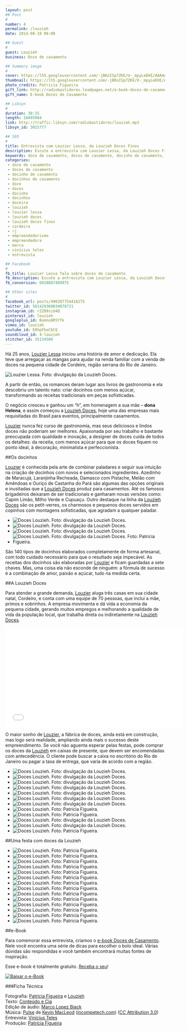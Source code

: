 ```yaml
---
layout: post
## Post
#
number: 4
permalink: /louzieh
date: 2014-08-18 06:00

## Guest
#
guest: Louzieh
business: Doce de casamento

## Summary image
#
cover: https://lh5.googleusercontent.com/-jBKoISp7ZKE/U-_mpyLeEHI/AAAAAAAAAYs/INpjtiwCN3Q/s800/weddingday_louzieh-doces-finos_04-reduzida.jpg
thumbnail: https://lh5.googleusercontent.com/-jBKoISp7ZKE/U-_mpyLeEHI/AAAAAAAAAYs/INpjtiwCN3Q/s800/weddingday_louzieh-doces-finos_04-reduzida.jpg
photo_credits: Patricia Figueira
gift_link: http://radiobastidores.leadpages.net/e-book-doces-de-casamento/
gift_name: E-book Doces de Casamento

## Libsyn
#
duration: 38:15
length: 18495984
link: http://traffic.libsyn.com/radiobastidores/louzieh.mp3
libsyn_id: 3015777

## SEO
#
title: Entrevista com Louzier Lessa, da Louzieh Doces Finos
description: Escute a entrevista com Louzier Lessa, da Louzieh Doces Finos, que faz alguns dos melhores doces de casamento do Brasil.
keywords: doce de casamento, doces de casamento, docinho de casamento, docinhos de casamento, doce, doces, docinho, docinhos, doceira, louzieh, louzier lessa, louzieh doces, louzieh doces finos, cordeiro, rj, empreendedorismo, empreendedora, marca, vinícius teles, entrevista
categories:
 - doce de casamento
 - doces de casamento
 - docinho de casamento
 - docinhos de casamento
 - doce
 - doces
 - docinho
 - docinhos
 - doceira
 - louzieh
 - louzier lessa
 - louzieh doces
 - louzieh doces finos
 - cordeiro
 - rj
 - empreendedorismo
 - empreendedora
 - marca
 - vinícius teles
 - entrevista

## Facebook
#
fb_title: Louzier Lessa fala sobre doces de casamento
fb_description: Escute a entrevista com Louzier Lessa, da Louzieh Doces, sobre docinhos de casamento.
fb_conversion: 6020887489975

## Other sites
#
facebook_url: posts/490207754416275
twitter_id: 501429360034078721
instagram_id: r2Z89siU4Q
pinterest_id: louzieh
googleplus_id: Bomnx8R5Yfk
vimeo_id: louzieh
youtube_id: E8hpFkoCbCQ
soundcloud_id: 4-louzieh
stitcher_id: 35134509
---
```

Há 25 anos, [Louzier Lessa][qs] iniciou uma história de amor e dedicação. Ela teve que arregaçar as mangas para ajudar na renda familiar com a venda de doces na pequena cidade de Cordeiro, região serrana do Rio de Janeiro.

![][fl]

A partir de então, os romances deram lugar aos livros de gastronomia e ela descobriu um talento nato: criar docinhos com menos açúcar, transformando as receitas tradicionais em peças sofisticadas.

O negócio cresceu e ganhou um “h”, em homenagem a sua mãe – **dona Helena**, e assim começou a [Louzieh Doces][ld], hoje uma das empresas mais requisitadas do Brasil para eventos, principalmente casamentos.

[Louzier][qs] nunca fez curso de gastronomia, mas seus deliciosos e lindos doces não poderiam ser melhores. Apaixonada por seu trabalho e bastante preocupada com qualidade e inovação, a designer de doces cuida de todos os detalhes: da receita, com menos açúcar para que os doces fiquem no ponto ideal, à decoração, minimalista e perfeccionista.

##Os docinhos

[Louzier][qs] é conhecida pela arte de combinar paladares e seguir sua intuição na criação de docinhos com novos e selecionados ingredientes.
Azedinho de Maracujá, Laranjinha Recheada, Damasco com Pistache, Melão com Amêndoas e Ouriço de Castanha do Pará são algumas das opções originais e inusitadas que a [Louzieh Doces][ld] produz para casamentos. Até os famosos brigadeiros deixaram de ser tradicionais e ganharam novas versões como: Capim Limão, Milho Verde e Cupuaçu. Outro destaque na linha da [Louzieh Doces][ld] são os petit-verres, os charmosos e pequenos doces servidos em copinhos com montagens sofisticadas, que agradam a qualquer paladar.

* ![][f01]
* ![][f02]
* ![][f03]
* ![][f04]

São 140 tipos de docinhos elaborados completamente de forma artesanal, com todo cuidado necessário para que o resultado seja impecável.
As receitas dos docinhos são elaboradas por [Louzier][qs] e ficam guardadas a sete chaves. Mas, uma coisa ela não esconde de ninguém: a fórmula de sucesso é a combinação de amor, paixão e açúcar, tudo na medida certa.

##A Louzieh Doces

Para atender a grande demanda, [Louzier][qs] aluga três casas em sua cidade natal, Cordeiro, e conta com uma equipe de 70 pessoas, que inclui a mãe, primos e sobrinhos. A empresa movimenta e dá vida a economia da pequena cidade, gerando muitos empregos e melhorando a qualidade de vida da população local, que trabalha direta ou indiretamente na [Louzieh Doces][ld].

<div class="video player">
  <iframe width="560" height="315" src="//www.youtube.com/embed/Eu0ZN8VOJww?list=PLTa2L6-zQyLKyDBmrbItJN75RD3jVmgtp" frameborder="0" allowfullscreen></iframe>
</div>

O maior sonho de [Louzier][qs], a fábrica de doces, ainda está em construção, mas logo será realidade, ampliando ainda mais o sucesso deste empreendimento.
Se você não aguenta esperar pelas festas, pode comprar os doces da [Louzieh][ld] em caixas de presente, que devem ser encomendadas com antecedência. O cliente pode buscar a caixa no escritório do Rio de Janeiro ou pagar a taxa de entrega, que varia de acordo com a região. 

* ![][f05]
* ![][f06]
* ![][f07]
* ![][f08]
* ![][f09]
* ![][f10]
* ![][f11]
* ![][f12]
* ![][f13]
* ![][f14]
* ![][f15]
* ![][f16]

##Uma festa com doces da Louzieh 

* ![][f19]
* ![][f20]
* ![][f21]
* ![][f22]
* ![][f23]
* ![][f24]
* ![][f25]
* ![][f26]
* ![][f27]
* ![][f28]
* ![][f29]
* ![][f30]
* ![][f31]
* ![][f32]

##e-Book

Para comemorar essa entrevista, criamos o [e-book Doces de Casamento][ebook_link]. Nele você encontra uma série de dicas para escolher o bolo ideal. Várias dúvidas são respondidas e você também encontrará muitas fontes de inspiração. 

Esse e-book é totalmente gratuito. [Receba o seu][ebook_link]! 

[![][ebook]][ebook_link]

###Ficha Técnica

Fotografia: [Patricia Figueira][pf] e [Louzieh][ld]  
Texto: [Conteúdo e Cia][cia]  
Edição de áudio: [Marco Lopez Bjack][m]  
Música: [Pulse][pm] de [Kevin MacLeod][pm] ([incompetech.com][pm]) ([CC Attribution 3.0][CCA])  
Entrevista: [Vinícius Teles][v]  
Produção: [Patricia Figueira][pf]

[fl]: https://lh3.googleusercontent.com/-tJtbNxG6EDg/U-_fsKFfatI/AAAAAAAAAYc/vVEjQPshPVA/s400/02_05_2012_12_31_18_f2.jpg "Louzier Lessa. Foto: divulgação da Louzieh Doces."


[f01]: https://lh3.googleusercontent.com/-tZTU6FAo44Y/U-5l4xm5wNI/AAAAAAAAAV0/zmSybXXcqzw/s400/Petit%2520Verre%2520Mix%2520de%2520Frutas%2520-%2520CZ.JPG "Doces Louzieh. Foto: divulgação da Louzieh Doces."
[f02]: https://lh5.googleusercontent.com/-5SZUUoNZgAg/U-5lv-w_LiI/AAAAAAAAAVc/E-Dk2m8oJVk/s400/DSC03988.JPG "Doces Louzieh. Foto: divulgação da Louzieh Doces."
[f03]: https://lh3.googleusercontent.com/-jH68rVAQ4Is/U-5mKK-0r-I/AAAAAAAAAWo/SsFW6wJybHk/s400/weddingday_louzieh-doces-finos_13.jpg "Doces Louzieh. Foto: divulgação da Louzieh Doces."
[f04]: https://lh6.googleusercontent.com/-kUGCDD6qkYo/U-5mrGfHeII/AAAAAAAAAX0/3ckag6OeK8Q/s400/doces%2520finos.jpg "Doces Louzieh. Foto: divulgação da Louzieh Doces. Foto: Patricia Figueira."


[f05]: https://lh4.googleusercontent.com/-BjOqOY_lwcc/U-5mhfoAPWI/AAAAAAAAAXU/uYKGEojcfB8/s400/casamento%2520Louzieh14.jpg "Doces Louzieh. Foto: divulgação da Louzieh Doces."
[f06]: https://lh6.googleusercontent.com/-hty0j-7DVMY/U_AJCjvfP9I/AAAAAAAAAZI/qEWKNvlMfoU/s400/Bolsinhas-de-Grife.jpg "Doces Louzieh. Foto: divulgação da Louzieh Doces."
[f07]: https://lh5.googleusercontent.com/-pxMhqvHjIlo/U_AJClPu9vI/AAAAAAAAAZM/nEUjMlLHgMY/s400/DSC04014.jpg "Doces Louzieh. Foto: divulgação da Louzieh Doces."
[f08]: https://lh5.googleusercontent.com/-ifXBsiU3ozI/U_AJCmOqxCI/AAAAAAAAAZE/QrCicL5SfPs/s400/Flor-de-Coco.jpg "Doces Louzieh. Foto: divulgação da Louzieh Doces."
[f09]: https://lh6.googleusercontent.com/-RpFngxMD1I0/U_AJE0JK1bI/AAAAAAAAAZo/LakMABAZCfc/s400/Linha-Animal-Print.jpg "Doces Louzieh. Foto: divulgação da Louzieh Doces."
[f10]: https://lh6.googleusercontent.com/-QMjFR7U_9vA/U_AJFKnJfVI/AAAAAAAAAZs/JgpVxINGvUk/s400/Pitanguinha.jpg "Doces Louzieh. Foto: divulgação da Louzieh Doces."
[f11]: https://lh3.googleusercontent.com/-WDn_tWMkbBI/U_AJFGoK89I/AAAAAAAAAZc/_4uzvuXglKY/s400/Tartelete-de-Papaia-com-Cassis.jpg "Doces Louzieh. Foto: divulgação da Louzieh Doces."
[f12]: https://lh4.googleusercontent.com/-ULbsLavcVDs/U_AJF_YAgTI/AAAAAAAAAZw/GIwPG3Oa-yI/s400/weddingday_louzieh-doces-finos_03.jpg "Doces Louzieh. Foto: Patricia Figueira."
[f13]: https://lh3.googleusercontent.com/-qlRqbDjubOE/U_AJF49jgaI/AAAAAAAAAZ0/1urHju7YSHs/s400/weddingday_louzieh-doces-finos_06.jpg "Doces Louzieh. Foto: Patricia Figueira."
[f14]: https://lh6.googleusercontent.com/-7HK7nGAjcEc/U-5mfRGiwSI/AAAAAAAAAXM/ARHryOFSWS4/s400/casamento%2520Louzieh11.jpg "Doces Louzieh. Foto: divulgação da Louzieh Doces."
[f15]: https://lh5.googleusercontent.com/-WQJhB3tmm58/U-5mMdA5uuI/AAAAAAAAAWw/vYQMKTkEmhI/s400/Brigadeiro%2520com%2520came%25CC%2581lias%2520mini%2520naked%2520cake%2520mini%2520bolo%2520chocolate.jpg "Doces Louzieh. Foto: divulgação da Louzieh Doces."
[f16]: https://lh3.googleusercontent.com/-OARNEzadHjY/U_ALTeWJALI/AAAAAAAAAaI/wrCr2EGIlOc/s400/weddingday_louzieh-doces-finos_10.jpg "Doces Louzieh. Foto: Patricia Figueira."

[f19]: https://lh3.googleusercontent.com/-k0iPhL8gBA0/U_GFTztKt5I/AAAAAAAAAcI/YnhYaTJzT7s/s400/portobello_0200_0194.jpg "Doces Louzieh. Foto: Patricia Figueira."
[f20]: https://lh3.googleusercontent.com/-IF8FEX_jO3Q/U_GFSBi1KCI/AAAAAAAAAbc/80dFiRcVrdY/s400/portobello_0186.jpg "Doces Louzieh. Foto: Patricia Figueira."
[f21]: https://lh3.googleusercontent.com/-5k-QANZw_qY/U_GFSRsMX0I/AAAAAAAAAbo/5IrXsm-bw_I/s400/portobello_0187.jpg "Doces Louzieh. Foto: Patricia Figueira."
[f22]: https://lh5.googleusercontent.com/-3RJ8JAi2AwE/U_GFSahOgGI/AAAAAAAAAbg/9mg25bZv35w/s400/portobello_0188.jpg "Doces Louzieh. Foto: Patricia Figueira."
[f23]: https://lh6.googleusercontent.com/-dEUhLD_Ebj4/U_GFTETM_xI/AAAAAAAAAb4/pyaTIe7bNR4/s400/portobello_0195.jpg "Doces Louzieh. Foto: Patricia Figueira."
[f24]: https://lh5.googleusercontent.com/-Ndrp534NiFs/U_GFTaOiNyI/AAAAAAAAAcA/YKC4RRFMQnM/s400/portobello_0196.jpg "Doces Louzieh. Foto: Patricia Figueira."
[f25]: https://lh4.googleusercontent.com/-NGJMdrRdD8c/U_GFUIwShgI/AAAAAAAAAcQ/zzgAlhSJiPI/s400/portobello_0202.jpg "Doces Louzieh. Foto: Patricia Figueira."
[f26]: https://lh6.googleusercontent.com/-sK-wJXUSH8w/U_GFUSQrTvI/AAAAAAAAAcc/4ILJSuXZHM4/s400/portobello_0203.jpg "Doces Louzieh. Foto: Patricia Figueira."
[f27]: https://lh5.googleusercontent.com/-IS8j4LrWFBg/U_GFUvDZkCI/AAAAAAAAAcw/AnrTFlMg7PQ/s400/portobello_0204.jpg "Doces Louzieh. Foto: Patricia Figueira."
[f28]: https://lh4.googleusercontent.com/-Vi-zhAN4GKY/U_GFU72nGrI/AAAAAAAAAdM/3dF2Crn1qio/s400/portobello_0206.jpg "Doces Louzieh. Foto: Patricia Figueira."
[f29]: https://lh6.googleusercontent.com/-0AdfOnVVLas/U_GFVLIcUVI/AAAAAAAAAcg/674s8ya-UUA/s400/portobello_0207.jpg "Doces Louzieh. Foto: Patricia Figueira."
[f30]: https://lh3.googleusercontent.com/-SR79R7OPIaw/U_GFXSMEMMI/AAAAAAAAAdA/rnveCypuowc/s400/portobello_0209.jpg "Doces Louzieh. Foto: Patricia Figueira."
[f31]: https://lh6.googleusercontent.com/-2J4vtqFFgG4/U_GFXg_CcgI/AAAAAAAAAc8/MLfZwTC8Gv8/s400/portobello_0210.jpg "Doces Louzieh. Foto: Patricia Figueira."
[f32]: https://lh6.googleusercontent.com/-HwFCYZTC_d0/U_GFX2ytOHI/AAAAAAAAAdE/bGdbpNIO3Qs/s400/portobello_0211.jpg "Doces Louzieh. Foto: Patricia Figueira."

[qs]: http://www.louziehdoces.com.br/quem-somos/
[ld]: http://www.louziehdoces.com.br

[ebook]:      https://lh5.googleusercontent.com/-gtQAPAAP3sE/U_GNOVz-q9I/AAAAAAAAAdc/9vylsykeAO8/s800/Livro3D%2520ebook%2520Add%2520Facebook%2520Louzieh.jpg "Baixar o e-Book"
[ebook_link]: https://radiobastidores.leadpages.net/e-book-doces-de-casamento/



[m]: https://www.facebook.com/MarcoLopezOficial
[v]: http://www.viniciusteles.com.br
[cia]: http://conteudoecia.com.br/html
[pf]: http://www.patriciafigueira.com.br
[CCA]: http://creativecommons.org/licenses/by/3.0/
[pm]: http://incompetech.com/music/royalty-free/index.html?isrc=USUAN1100102

